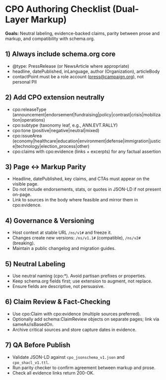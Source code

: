 # CPO Authoring Checklist (Dual-Layer Markup)

**Goals:** Neutral labeling, evidence-backed claims, parity between prose and markup, and compatibility with schema.org.

## 1) Always include schema.org core
- @type: PressRelease (or NewsArticle where appropriate)
- headline, datePublished, inLanguage, author (Organization), articleBody
- contactPoint must be a role account (press@campaign.org), not personal PII

## 2) Add CPO extension neutrally
- cpo:releaseType (announcement|endorsement|fundraising|policy|contrast|crisis|mobilization|operations)
- cpo:subtype (taxonomy leaf, e.g., ANN.EVT.RALLY)
- cpo:tone (positive|negative|neutral|mixed)
- cpo:issueArea (economy|healthcare|education|environment|defense|immigration|justice|technology|election_process|other)
- cpo:claims with cpo:evidence (links + excerpts) for any factual assertion

## 3) Page ↔ Markup Parity
- Headline, datePublished, key claims, and CTAs must appear on the visible page.
- Do not include endorsements, stats, or quotes in JSON-LD if not present on-page.
- Link to sources in the body where feasible and mirror them in cpo:evidence.

## 4) Governance & Versioning
- Host context at stable URL `/ns/v1#` and freeze it.
- Changes create new versions: `/ns/v1.1#` (compatible), `/ns/v2#` (breaking).
- Maintain a public changelog and migration guides.

## 5) Neutral Labeling
- Use neutral naming (cpo:*). Avoid partisan prefixes or properties.
- Keep schema.org fields first; use extension to augment, not replace.
- Ensure fields are descriptive, not persuasive.

## 6) Claim Review & Fact-Checking
- Use cpo:Claim with cpo:evidence (multiple sources preferred).
- Optionally add schema:ClaimReview objects on separate pages; link via sameAs/isBasedOn.
- Archive critical sources and store capture dates in evidence.

## 7) QA Before Publish
- Validate JSON-LD against `cpo_jsonschema_v1.json` and `cpo_shacl_v1.ttl`.
- Run parity checker to confirm agreement between markup and prose.
- Check all evidence links return 200-OK.
